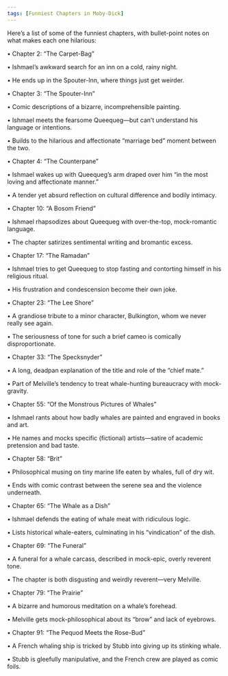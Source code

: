```yaml
---
tags: [Funniest Chapters in Moby-Dick]
---
```



Here’s a list of some of the funniest chapters, with bullet-point notes on what makes each one hilarious:

  


• Chapter 2: “The Carpet-Bag”

• Ishmael’s awkward search for an inn on a cold, rainy night.

• He ends up in the Spouter-Inn, where things just get weirder.

• Chapter 3: “The Spouter-Inn”

• Comic descriptions of a bizarre, incomprehensible painting.

• Ishmael meets the fearsome Queequeg—but can’t understand his language or intentions.

• Builds to the hilarious and affectionate “marriage bed” moment between the two.

• Chapter 4: “The Counterpane”

• Ishmael wakes up with Queequeg’s arm draped over him “in the most loving and affectionate manner.”

• A tender yet absurd reflection on cultural difference and bodily intimacy.

• Chapter 10: “A Bosom Friend”

• Ishmael rhapsodizes about Queequeg with over-the-top, mock-romantic language.

• The chapter satirizes sentimental writing and bromantic excess.

• Chapter 17: “The Ramadan”

• Ishmael tries to get Queequeg to stop fasting and contorting himself in his religious ritual.

• His frustration and condescension become their own joke.

• Chapter 23: “The Lee Shore”

• A grandiose tribute to a minor character, Bulkington, whom we never really see again.

• The seriousness of tone for such a brief cameo is comically disproportionate.

• Chapter 33: “The Specksnyder”

• A long, deadpan explanation of the title and role of the “chief mate.”

• Part of Melville’s tendency to treat whale-hunting bureaucracy with mock-gravity.

• Chapter 55: “Of the Monstrous Pictures of Whales”

• Ishmael rants about how badly whales are painted and engraved in books and art.

• He names and mocks specific (fictional) artists—satire of academic pretension and bad taste.

• Chapter 58: “Brit”

• Philosophical musing on tiny marine life eaten by whales, full of dry wit.

• Ends with comic contrast between the serene sea and the violence underneath.

• Chapter 65: “The Whale as a Dish”

• Ishmael defends the eating of whale meat with ridiculous logic.

• Lists historical whale-eaters, culminating in his “vindication” of the dish.

• Chapter 69: “The Funeral”

• A funeral for a whale carcass, described in mock-epic, overly reverent tone.

• The chapter is both disgusting and weirdly reverent—very Melville.

• Chapter 79: “The Prairie”

• A bizarre and humorous meditation on a whale’s forehead.

• Melville gets mock-philosophical about its “brow” and lack of eyebrows.

• Chapter 91: “The Pequod Meets the Rose-Bud”

• A French whaling ship is tricked by Stubb into giving up its stinking whale.

• Stubb is gleefully manipulative, and the French crew are played as comic foils.

  